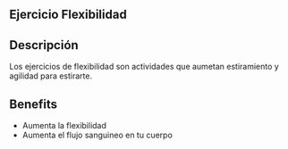 ## Ejercicio Flexibilidad

## Descripción
Los ejercicios de flexibilidad son actividades que aumetan estiramiento y agilidad para estirarte.

## Benefits
- Aumenta la flexibilidad
- Aumenta el flujo sanguineo en tu cuerpo
